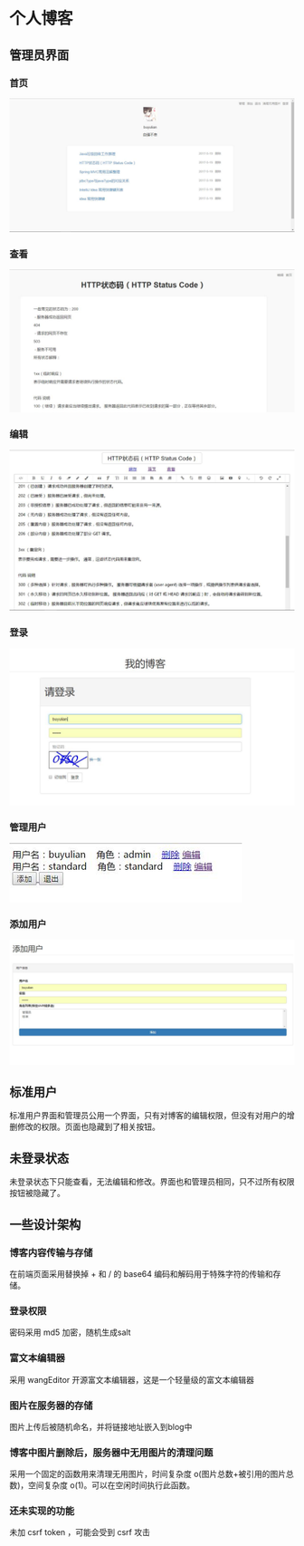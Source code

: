# 个人博客

## 管理员界面

### 首页

<img src="/img/adminindex.jpg" width="1200"/>



###  查看

![error](/img/adminseeBlog.jpg)



### 编辑

![error](/img/admintext.jpg)



### 登录

![error](/img/signin.jpg)



### 管理用户

![error](/img/showuser.jpg)



### 添加用户

![error](/img/adduser.jpg)



## 标准用户

标准用户界面和管理员公用一个界面，只有对博客的编辑权限，但没有对用户的增删修改的权限。页面也隐藏到了相关按钮。

## 未登录状态

未登录状态下只能查看，无法编辑和修改。界面也和管理员相同，只不过所有权限按钮被隐藏了。




## 一些设计架构

### 博客内容传输与存储

在前端页面采用替换掉 + 和 / 的 base64 编码和解码用于特殊字符的传输和存储。

### 登录权限

密码采用 md5 加密，随机生成salt 

### 富文本编辑器

采用 wangEditor 开源富文本编辑器，这是一个轻量级的富文本编辑器

### 图片在服务器的存储

图片上传后被随机命名，并将链接地址嵌入到blog中

### 博客中图片删除后，服务器中无用图片的清理问题

采用一个固定的函数用来清理无用图片，时间复杂度 o(图片总数+被引用的图片总数)，空间复杂度 o(1)。可以在空闲时间执行此函数。

### 还未实现的功能

未加 csrf token ，可能会受到 csrf 攻击



